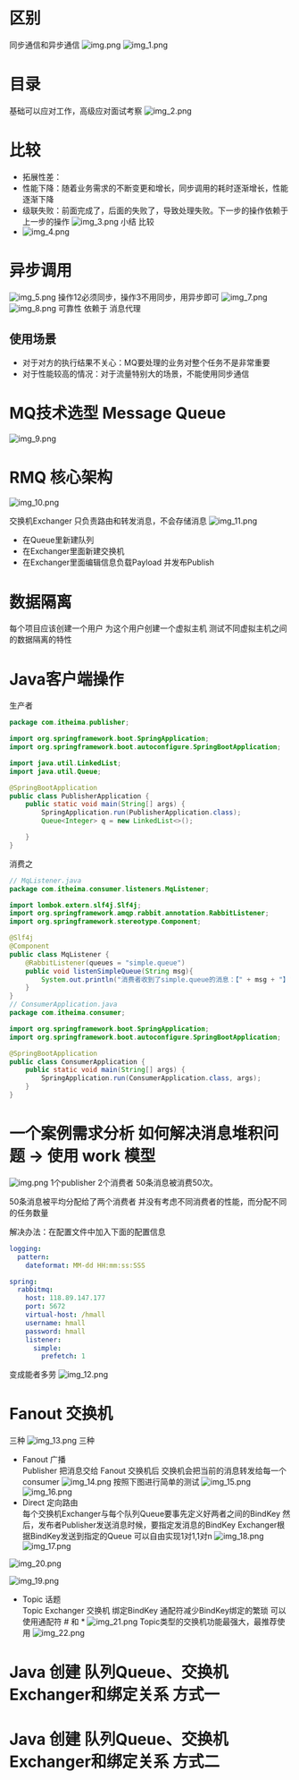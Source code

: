 # 区别
同步通信和异步通信
![img.png](img.png)
![img_1.png](img_1.png)

# 目录
基础可以应对工作，高级应对面试考察
![img_2.png](img_2.png)

# 比较
- 拓展性差：
- 性能下降：随着业务需求的不断变更和增长，同步调用的耗时逐渐增长，性能逐渐下降
- 级联失败：前面完成了，后面的失败了，导致处理失败。下一步的操作依赖于上一步的操作
![img_3.png](img_3.png)
小结 比较
- ![img_4.png](img_4.png)
# 异步调用
![img_5.png](img_5.png)
操作12必须同步，操作3不用同步，用异步即可
![img_7.png](img_7.png)
![img_8.png](img_8.png)
可靠性 依赖于 消息代理

## 使用场景
- 对于对方的执行结果不关心：MQ要处理的业务对整个任务不是非常重要
- 对于性能较高的情况：对于流量特别大的场景，不能使用同步通信

# MQ技术选型 Message Queue
![img_9.png](img_9.png)

# RMQ 核心架构
![img_10.png](img_10.png)

交换机Exchanger 只负责路由和转发消息，不会存储消息
![img_11.png](img_11.png)
- 在Queue里新建队列
- 在Exchanger里面新建交换机
- 在Exchanger里面编辑信息负载Payload 并发布Publish

# 数据隔离
每个项目应该创建一个用户
为这个用户创建一个虚拟主机
测试不同虚拟主机之间的数据隔离的特性


# Java客户端操作

生产者
```java
package com.itheima.publisher;

import org.springframework.boot.SpringApplication;
import org.springframework.boot.autoconfigure.SpringBootApplication;

import java.util.LinkedList;
import java.util.Queue;

@SpringBootApplication
public class PublisherApplication {
    public static void main(String[] args) {
        SpringApplication.run(PublisherApplication.class);
        Queue<Integer> q = new LinkedList<>();

    }
}

```
消费之
```java
// MqListener.java
package com.itheima.consumer.listeners.MqListener;

import lombok.extern.slf4j.Slf4j;
import org.springframework.amqp.rabbit.annotation.RabbitListener;
import org.springframework.stereotype.Component;

@Slf4j
@Component
public class MqListener {
    @RabbitListener(queues = "simple.queue")
    public void listenSimpleQueue(String msg){
        System.out.println("消费者收到了simple.queue的消息：【" + msg + "】");
    }
}
// ConsumerApplication.java
package com.itheima.consumer;

import org.springframework.boot.SpringApplication;
import org.springframework.boot.autoconfigure.SpringBootApplication;

@SpringBootApplication
public class ConsumerApplication {
    public static void main(String[] args) {
        SpringApplication.run(ConsumerApplication.class, args);
    }
}

```

# 一个案例需求分析 如何解决消息堆积问题 -> 使用 work 模型
![img.png](img.png)
1个publisher 2个消费者
50条消息被消费50次。

50条消息被平均分配给了两个消费者
并没有考虑不同消费者的性能，而分配不同的任务数量

解决办法：在配置文件中加入下面的配置信息
```yaml
logging:
  pattern:
    dateformat: MM-dd HH:mm:ss:SSS

spring:
  rabbitmq:
    host: 118.89.147.177
    port: 5672
    virtual-host: /hmall
    username: hmall
    password: hmall
    listener:
      simple:
        prefetch: 1
```
变成能者多劳
![img_12.png](img_12.png)

# Fanout 交换机
三种
![img_13.png](img_13.png)
三种
- Fanout 广播 \
Publisher 把消息交给 Fanout 交换机后 交换机会把当前的消息转发给每一个 consumer
![img_14.png](img_14.png)
按照下图进行简单的测试
![img_15.png](img_15.png)
![img_16.png](img_16.png)
- Direct 定向路由\
每个交换机Exchanger与每个队列Queue要事先定义好两者之间的BindKey
然后，发布者Publisher发送消息时候，要指定发消息的BindKey
Exchanger根据BindKey发送到指定的Queue
可以自由实现1对1,1对n
![img_18.png](img_18.png)
![img_17.png](img_17.png)


![img_20.png](img_20.png)

![img_19.png](img_19.png)
- Topic 话题 \
Topic Exchanger 交换机 
绑定BindKey
  通配符减少BindKey绑定的繁琐
可以使用通配符 # 和 *
![img_21.png](img_21.png)
Topic类型的交换机功能最强大，最推荐使用
![img_22.png](img_22.png)

# Java 创建 队列Queue、交换机Exchanger和绑定关系 方式一
# Java 创建 队列Queue、交换机Exchanger和绑定关系 方式二


































